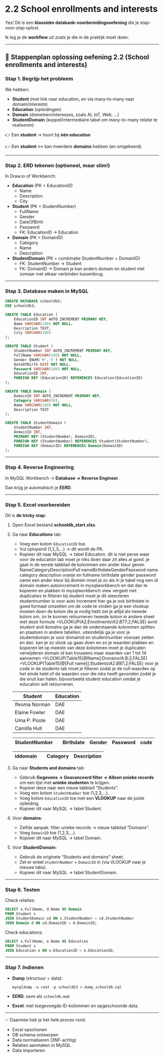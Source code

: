 # 2.2 School enrollments and interests

Yes! Dit is een **klassieke databank-voorbereidingsoefening** die je stap-voor-stap oplost.

Ik leg je de **workflow** uit zoals je die in de praktijk moet doen:

---

## 🔹 Stappenplan oplossing oefening 2.2 (School enrollments and interests)

### **Stap 1. Begrijp het probleem**

We hebben:

- **Student** (met link naar education, en via many-to-many naar domain/interests)
- **Education** (opleidingen)
- **Domain** (domeinen/interesses, zoals AI, IoT, Web, …)
- **StudentDomain** (koppel/intermediaire tabel om many-to-many relatie te realiseren)

👉 Een **student** → hoort bij **één education**

👉 Een **student** ↔ kan meerdere **domains** hebben (en omgekeerd).

---

### **Stap 2. ERD tekenen (optioneel, maar slim!)**

In Draw.io of Workbench:

- **Education** (PK = EducationID)
    - Name
    - Description
    - City
- **Student** (PK = StudentNumber)
    - FullName
    - Gender
    - DateOfBirth
    - Password
    - FK: EducationID → Education
- **Domain** (PK = DomainID)
    - Category
    - Name
    - Description
- **StudentDomain** (PK = combinatie StudentNumber + DomainID)
    - FK: StudentNumber → Student
    - FK: DomainID → Domain je kan anders domain en student niet zomaar met elkaar verbinden tussenbrug.

---

### **Stap 3. Database maken in MySQL**

```sql
CREATE DATABASE schooldb3;
USE schooldb3;

CREATE TABLE Education (
    EducationID INT AUTO_INCREMENT PRIMARY KEY,
    Name VARCHAR(100) NOT NULL,
    Description TEXT,
    City VARCHAR(100)
);

CREATE TABLE Student (
    StudentNumber INT AUTO_INCREMENT PRIMARY KEY,
    FullName VARCHAR(100) NOT NULL,
    Gender ENUM('M','F') NOT NULL,
    DateOfBirth DATE NOT NULL,
    Password VARCHAR(100) NOT NULL,
    EducationID INT,
    FOREIGN KEY (EducationID) REFERENCES Education(EducationID)
);

CREATE TABLE Domain (
    DomainID INT AUTO_INCREMENT PRIMARY KEY,
    Category VARCHAR(50),
    Name VARCHAR(100) NOT NULL,
    Description TEXT
);

CREATE TABLE StudentDomain (
    StudentNumber INT,
    DomainID INT,
    PRIMARY KEY (StudentNumber, DomainID),
    FOREIGN KEY (StudentNumber) REFERENCES Student(StudentNumber),
    FOREIGN KEY (DomainID) REFERENCES Domain(DomainID)
);

```

---

### **Stap 4. Reverse Engineering**

In MySQL Workbench → **Database → Reverse Engineer**.

Dan krijg je automatisch je **EERD**.

---

### **Stap 5. Excel voorbereiden**

Dit is **de tricky stap**:

1. Open Excel bestand **schooldb_start.xlsx**.
2. Ga naar **Educations** tab:
    - Voeg een kolom `EducationID` toe.
    - Vul oplopend (1,2,3,…) → dit wordt de PK.
    - Kopieer dit naar MySQL → tabel Education. dit is niet perse waar voor de education tab moet je niks doen daar zit alles al goed. je gaat in de eerste tabblad de kolommen een ander kleur geven NameCategoryDescriptionFull nameBirthdateGenderPassword name category description oranje en fullname birthdate gender password name een ander kleur bij domein moet je zo als in je tabel nog een id domain maken autoincrement in mysqlworkbench en dat dan te kopieren en plakken in mysqlworkbench view  vergeet niet duplicaties te filteren bij student moet je dit sleecteren studentnumber is voor auto increment hier ga je ook birthdate in goed formaat omzetten om de code te vinden ga je een vlookup moeten doen de kolom die je nodig hebt zet je altijd als tweede kolom om. zo te kunnen retourneren tweede kolom in andere sheet met deze formule =VLOOKUP(A2;Enrollments!$A$2:$B$77;2;FALSE) avnit student and domains ga je dan de onderstaande kolommen splitten en plaatsen in andere tabellen. uiteindelijk ga je voor je  studentdomain je voor domainid en studentnumber vooraan zetten en dan. kan je zo vlook up gaan doen en zo je waarden plakken en kopieren let op meeste van deze kolommen moet je duplicaten verwijderen domain id kan trouwens maar waarden van 1 tot 14 aannemen =VLOOKUP(Table15[@Name];Domains!A:B;2;FALSE) =VLOOKUP(Table15[@[Full name]];Students!$A$2:$B$87;2;FALSE) voor je code in de students tab moet je filteren zodat je de null waarden op het einde hebt of de waarden voor die niks heeft gevonden zodat je die eruit kan halen. bijvoorbeeld student education omdat je education wilt retourneren.
    
    | Student | Education |
    | --- | --- |
    | Ifeoma Norman | DAE |
    | Elaine Fowler | DAE |
    | Uma P. Poole | DAE |
    | Camilla Hull | DAE |
    
    | StudentNumber |  | Birthdate | Gender | Password | code |
    | --- | --- | --- | --- | --- | --- |
    
    | iddomain |  | Category | Description |
    | --- | --- | --- | --- |
3. Ga naar **Students and domains** tab:
    - Gebruik **Gegevens → Geavanceerd filter → Alleen unieke records** om een lijst met **unieke studenten** te krijgen.
    - Kopieer deze naar een nieuw tabblad “Students”.
    - Voeg een kolom `StudentNumber` toe (1,2,3,…).
    - Voeg kolom `EducationID` toe met een **VLOOKUP** naar de juiste opleiding.
    - Kopieer dit naar MySQL → tabel Student.
4. Voor **domains**:
    - Zelfde aanpak: filter unieke records → nieuw tabblad “Domains”.
    - Voeg `DomainID` toe (1,2,3,…).
    - Kopieer dit naar MySQL → tabel Domain.
5. Voor **StudentDomain**:
    - Gebruik de originele “Students and domains” sheet.
    - Zet er enkel `StudentNumber` + `DomainID` in (via VLOOKUP naar je nieuwe tabs).
    - Kopieer dit naar MySQL → tabel StudentDomain.

---

### **Stap 6. Testen**

Check relaties:

```sql
SELECT s.FullName, d.Name AS Domain
FROM Student s
JOIN StudentDomain sd ON s.StudentNumber = sd.StudentNumber
JOIN Domain d ON sd.DomainID = d.DomainID;

```

Check educations:

```sql
SELECT s.FullName, e.Name AS Education
FROM Student s
JOIN Education e ON s.EducationID = e.EducationID;

```

---

### **Stap 7. Indienen**

- **Dump** (structuur + data):
    
    `mysqldump -u root -p schooldb3 > dump_schooldb.sql`
    
- **EERD**: save als `schooldb.mwb`
- **Excel**: met toegevoegde ID-kolommen en opgeschoonde data.

---

✅ Daarmee heb je het hele proces rond:

- Excel opschonen
- DB schema ontwerpen
- Data normaliseren (3NF-achtig)
- Relaties aanmaken in MySQL
- Data importeren
